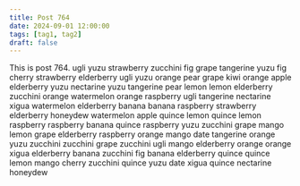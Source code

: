 ```yaml
---
title: Post 764
date: 2024-09-01 12:00:00
tags: [tag1, tag2]
draft: false
---
```

This is post 764.
ugli
yuzu
strawberry
zucchini
fig
grape
tangerine
yuzu
fig
cherry
strawberry
elderberry
ugli
yuzu
orange
pear
grape
kiwi
orange
apple
elderberry
yuzu
nectarine
yuzu
tangerine
pear
lemon
lemon
elderberry
zucchini
orange
watermelon
orange
raspberry
ugli
tangerine
nectarine
xigua
watermelon
elderberry
banana
banana
raspberry
strawberry
elderberry
honeydew
watermelon
apple
quince
lemon
quince
lemon
raspberry
raspberry
banana
quince
raspberry
yuzu
zucchini
grape
mango
lemon
grape
elderberry
raspberry
orange
mango
date
tangerine
orange
yuzu
zucchini
zucchini
grape
zucchini
ugli
mango
elderberry
orange
orange
xigua
elderberry
banana
zucchini
fig
banana
elderberry
quince
quince
lemon
mango
cherry
zucchini
quince
yuzu
date
xigua
quince
nectarine
honeydew
